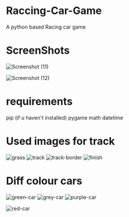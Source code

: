 # Raccing-Car-Game
A python based Racing car game 

# ScreenShots
![Screenshot (11)](https://github.com/user-attachments/assets/5715ae9f-b798-4a22-9f1f-cf982721c5a1)




![Screenshot (12)](https://github.com/user-attachments/assets/67556521-cb6d-44ff-b94f-fbebb37c0129)


# requirements
pip (if u haven't installed)
pygame
math
datetime 


# Used images for track
![grass](https://github.com/user-attachments/assets/2b685be0-5f04-49ad-a7d6-3d7f316fb842)
![track](https://github.com/user-attachments/assets/bbc4cf05-f358-4278-89ce-329b3fee78d1)
![track-border](https://github.com/user-attachments/assets/347d60fc-7d62-4907-92f2-3ba8b4edd00e)
![finish](https://github.com/user-attachments/assets/6bb6f36d-7de4-4a70-9e4f-5c3122998a91)

# Diff colour cars
![green-car](https://github.com/user-attachments/assets/b6333570-0db6-46c1-9a38-5f94bccb3d5a)
![grey-car](https://github.com/user-attachments/assets/97b34084-24cc-45c9-bd08-e5d1452d0cbd)
![purple-car](https://github.com/user-attachments/assets/a9a4bcfa-e4bd-45b0-9239-da854cbb9a35)


![red-car](https://github.com/user-attachments/assets/1ef6b53b-125b-4aa5-8257-6efda2e93e86)
